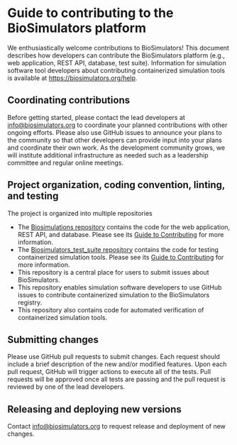 # Guide to contributing to the BioSimulators platform

We enthusiastically welcome contributions to BioSimulators! This document describes how developers can contribute the BioSimulators platform (e.g., web application, REST API, database, test suite). Information for simulation software tool developers about contributing containerized simulation tools is available at https://biosimulators.org/help.

## Coordinating contributions

Before getting started, please contact the lead developers at [info@biosimulators.org](mailto:info@biosimulators.org) to coordinate your planned contributions with other ongoing efforts. Please also use GitHub issues to announce your plans to the community so that other developers can provide input into your plans and coordinate their own work. As the development community grows, we will institute additional infrastructure as needed such as a leadership committee and regular online meetings.

## Project organization, coding convention, linting, and testing

The project is organized into multiple repositories
- The [Biosimulations repository](https://github.com/biosimulations/Biosimulations) contains the code for the web application, REST API, and database. Please see its [Guide to Contributing](https://github.com/biosimulations/Biosimulations/blob/dev/CONTRIBUTING.md) for more information.
- The [Biosimulators_test_suite repository](https://github.com/biosimulators/Biosimulators_test_suite) contains the code for testing containerized simulation tools. Please see its [Guide to Contributing](https://github.com/biosimulators/Biosimulators_test_suite/blob/master/CONTRIBUTING.md) for more information.
- This repository is a central place for users to submit issues about BioSimulators. 
- This repository enables simulation software developers to use GitHub issues to contribute containerized simulation to the BioSimulators registry.
- This repository also contains code for automated verification of containerized simulation tools.

## Submitting changes

Please use GitHub pull requests to submit changes. Each request should include a brief description of the new and/or modified features. Upon each pull request, GitHub will trigger actions to execute all of the tests. Pull requests will be approved once all tests are passing and the pull request is reviewed by one of the lead developers.

## Releasing and deploying new versions

Contact [info@biosimulators.org](mailto:info@biosimulators.org) to request release and deployment of new changes.
